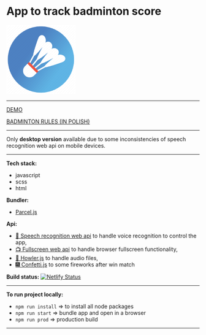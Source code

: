 # App to track badminton score
![](https://github.com/rzubrycki/badminton-score/blob/master/src/images/favicons/apple-touch-icon.png)
___

[DEMO](https://inspiring-payne-3540e7.netlify.com/)

[BADMINTON RULES (IN POLISH)](https://www.badmin.pl/zasady-gry-w-badmintona-i-56.html)
___

Only **desktop version** available due to some inconsistencies of speech recognition web api on mobile devices.
___
**Tech stack:**
- javascript
- scss
- html

**Bundler:**
- [Parcel.js](https://parceljs.org/)

**Api:**
- [:loudspeaker: Speech recognition web api](https://developer.mozilla.org/en-US/docs/Web/API/Web_Speech_API/Using_the_Web_Speech_API) to handle voice recognition to control the app,
- [:tv: Fullscreen web api](https://developer.mozilla.org/en-US/docs/Web/API/Fullscreen_API) to handle browser fullscreen functionality,
- [:microphone: Howler.js](https://howlerjs.com/) to handle audio files,
- [:fireworks: Confetti.js](https://github.com/Agezao/confetti-js#readme) to some fireworks after win match


**Build status:** [![Netlify Status](https://api.netlify.com/api/v1/badges/946b7912-1a06-4684-b7d6-3e3a93ad899c/deploy-status)](https://app.netlify.com/sites/inspiring-payne-3540e7/deploys)
___

**To run project locally:**

- `npm run install` => to install all node packages
- `npm run start` => bundle app and open in a browser
- `npm run prod` => production build
___

